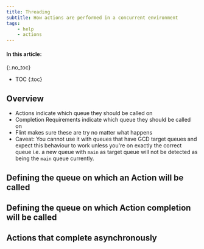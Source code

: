 ```yaml
---
title: Threading
subtitle: How actions are performed in a concurrent environment
tags:
    - help
    - actions
---
```


#### In this article:
{:.no_toc}
* TOC
{:toc}

## Overview

* Actions indicate which queue they should be called on
* Completion Requirements indicate which queue they should be called on
* Flint makes sure these are try no matter what happens
* Caveat: You cannot use it with queues that have GCD target queues and expect this behaviour to work unless you're on exactly the correct queue i.e. a new queue with `main` as target queue will not be detected as being the `main` queue currently.

## Defining the queue on which an Action will be called

## Defining the queue on which Action completion will be called

## Actions that complete asynchronously

